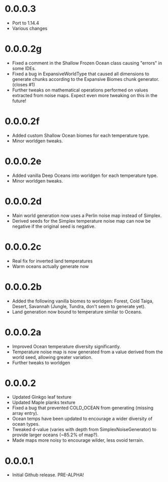 # 0.0.0.3
* Port to 1.14.4
* Various changes

# 0.0.0.2g
* Fixed a comment in the Shallow Frozen Ocean class causing "errors" in some IDEs.
* Fixed a bug in ExpansiveWorldType that caused all dimensions to generate chunks according to the Expansive Biomes chunk generator. (closes #1)
* Further tweaks on mathematical operations performed on values extracted from noise maps. Expect even more tweaking on this in the future!

# 0.0.0.2f
* Added custom Shallow Ocean biomes for each temperature type.
* Minor worldgen tweaks.

# 0.0.0.2e
* Added vanilla Deep Oceans into worldgen for each temperature type.
* Minor worldgen tweaks.

# 0.0.0.2d
* Main world generation now uses a Perlin noise map instead of Simplex.
* Derived seeds for the Simplex temperature noise map can now be negative if the original seed is negative.

# 0.0.0.2c
* Real fix for inverted land temperatures
* Warm oceans actually generate now

# 0.0.0.2b
* Added the following vanilla biomes to worldgen: Forest, Cold Taiga, Desert, Savannah (Jungle, Tundra, don't seem to generate yet).
* Land generation now bound to temperature similar to Oceans.

# 0.0.0.2a
* Improved Ocean temperature diversity significantly.
* Temperature noise map is now generated from a value derived from the world seed, allowing greater variation.
* Further tweaks to worldgen

# 0.0.0.2
* Updated Ginkgo leaf texture
* Updated Maple planks texture
* Fixed a bug that prevented COLD_OCEAN from generating (missing array entry).
* Ocean temps have been updated to encourage a wider diversity of ocean types.
* Tweaked d-value (varies with depth from SimplexNoiseGenerator) to provide larger oceans (~85.2% of map?).
* Made maps more noisy to encourage wilder, less ovoid terrain.

# 0.0.0.1
* Initial Github release. PRE-ALPHA!
